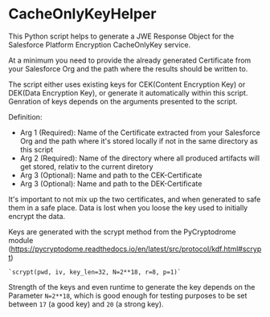 # CacheOnlyKeyHelper

This Python script helps to generate a JWE Response Object for the Salesforce Platform Encryption CacheOnlyKey service.

At a minimum you need to provide the already generated Certificate from your Salesforce Org and the path where the results should be written to.

The script either uses existing keys for CEK(Content Encryption Key) or DEK(Data Encryption Key), or generate it automatically within this script. 
Genration of keys depends on the arguments presented to the script.

Definition:
 * Arg 1 (Required): Name of the Certificate extracted from your Salesforce Org and the path where it's stored locally if not in the same directory as this script
 * Arg 2 (Required): Name of the directory where all produced artifacts will get stored, relativ to the current diretory
 * Arg 3 (Optional): Name and path to the CEK-Certificate 
 * Arg 3 (Optional): Name and path to the DEK-Certificate  

It's important to not mix up the two certificates, and when generated to safe them in a safe place. 
Data is lost when you loose the key used to initially encrypt the data.

Keys are generated with the scrypt method from the PyCryptodrome module (https://pycryptodome.readthedocs.io/en/latest/src/protocol/kdf.html#scrypt)
    
    `scrypt(pwd, iv, key_len=32, N=2**18, r=8, p=1)`

Strength of the keys and even runtime to generate the key depends on the Parameter `N=2**18`, which is good enough for testing purposes to be set between `17` (a good key) and `20` (a strong key).
